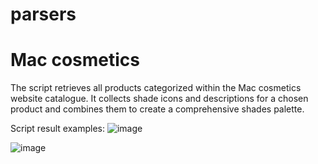 # parsers

# Mac cosmetics
The script retrieves all products categorized within the Mac cosmetics website catalogue. It collects shade icons and descriptions for a chosen product and combines them to create a comprehensive shades palette.

Script result examples:
![image](https://github.com/akkuzova/parsers/assets/35799164/e3636409-4410-457b-bff5-ce2af1ab4128)

![image](https://github.com/akkuzova/parsers/assets/35799164/c69a4f65-3970-44f2-a0fd-623041590639)

